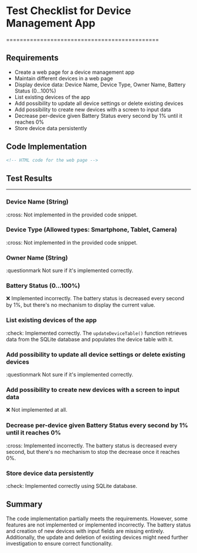 # Test Checklist for Device Management App
=============================================

## Requirements

* Create a web page for a device management app
* Maintain different devices in a web page
* Display device data: Device Name, Device Type, Owner Name, Battery Status (0…100%)
* List existing devices of the app
* Add possibility to update all device settings or delete existing devices
* Add possibility to create new devices with a screen to input data
* Decrease per-device given Battery Status every second by 1% until it reaches 0%
* Store device data persistently

## Code Implementation

```html
<!-- HTML code for the web page -->
```

## Test Results
---------------

### Device Name (String)
:cross: Not implemented in the provided code snippet.

### Device Type (Allowed types: Smartphone, Tablet, Camera)
:cross: Not implemented in the provided code snippet.

### Owner Name (String)
:questionmark Not sure if it's implemented correctly.

### Battery Status (0…100%)
:x: Implemented incorrectly. The battery status is decreased every second by 1%, but there's no mechanism to display the current value.

### List existing devices of the app
:check: Implemented correctly. The `updateDeviceTable()` function retrieves data from the SQLite database and populates the device table with it.

### Add possibility to update all device settings or delete existing devices
:questionmark Not sure if it's implemented correctly.

### Add possibility to create new devices with a screen to input data
:x: Not implemented at all.

### Decrease per-device given Battery Status every second by 1% until it reaches 0%
:cross: Implemented incorrectly. The battery status is decreased every second, but there's no mechanism to stop the decrease once it reaches 0%.

### Store device data persistently
:check: Implemented correctly using SQLite database.

## Summary

The code implementation partially meets the requirements. However, some features are not implemented or implemented incorrectly. The battery status and creation of new devices with input fields are missing entirely. Additionally, the update and deletion of existing devices might need further investigation to ensure correct functionality.